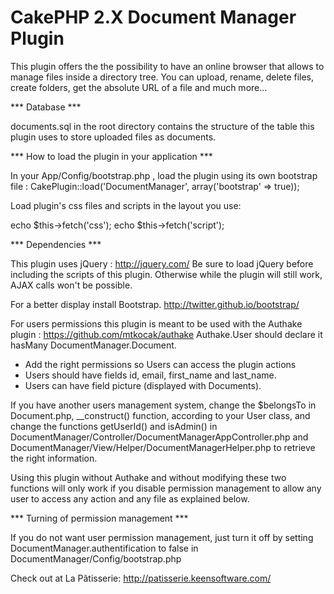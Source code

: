 CakePHP 2.X Document Manager Plugin
==============================

This plugin offers the the possibility to have an online browser that allows to manage files inside a directory tree.
You can upload, rename, delete files, create folders, get the absolute URL of a file and much more...


*** Database ***

documents.sql in the root directory contains the structure of the table this plugin uses to store uploaded files as documents.


*** How to load the plugin in your application ***

In your App/Config/bootstrap.php , load the plugin using its own bootstrap file : 
CakePlugin::load('DocumentManager', array('bootstrap' => true));

Load plugin's css files and scripts in the layout you use:

echo $this->fetch('css');
echo $this->fetch('script');


*** Dependencies ***

This plugin uses jQuery : http://jquery.com/
Be sure to load jQuery before including the scripts of this plugin. Otherwise while the plugin will still work, AJAX calls won't be possible.

For a better display install Bootstrap. http://twitter.github.io/bootstrap/

For users permissions this plugin is meant to be used with the Authake plugin : https://github.com/mtkocak/authake
Authake.User should declare it hasMany DocumentManager.Document.
- Add the right permissions so Users can access the plugin actions
- Users should have fields id, email, first_name and last_name.
- Users can have field picture (displayed with Documents).

If you have another users management system, change the $belongsTo in Document.php, __construct() function, according to your User class, and change the functions 
getUserId() and isAdmin() in DocumentManager/Controller/DocumentManagerAppController.php and DocumentManager/View/Helper/DocumentManagerHelper.php to retrieve the right information.

Using this plugin without Authake and without modifying these two functions will only work if you disable permission management to allow any user
to access any action and any file as explained below.


*** Turning of permission management ***

If you do not want user permission management, just turn it off by setting DocumentManager.authentification to false in DocumentManager/Config/bootstrap.php


Check out at La Pâtisserie: http://patisserie.keensoftware.com/
